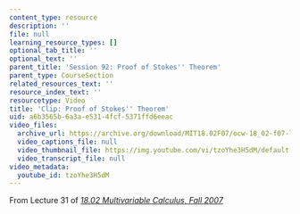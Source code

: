 ```yaml
---
content_type: resource
description: ''
file: null
learning_resource_types: []
optional_tab_title: ''
optional_text: ''
parent_title: 'Session 92: Proof of Stokes'' Theorem'
parent_type: CourseSection
related_resources_text: ''
resource_index_text: ''
resourcetype: Video
title: 'Clip: Proof of Stokes'' Theorem'
uid: a6b3565b-6a3a-e531-4fcf-5371ffd6eeac
video_files:
  archive_url: https://archive.org/download/MIT18.02F07/ocw-18_02-f07-lec31_300k.mp4
  video_captions_file: null
  video_thumbnail_file: https://img.youtube.com/vi/tzoYhe3H5dM/default.jpg
  video_transcript_file: null
video_metadata:
  youtube_id: tzoYhe3H5dM
---
```


From Lecture 31 of [_18.02 Multivariable Calculus, Fall 2007_](/courses/18-02-multivariable-calculus-fall-2007/pages/video-lectures)